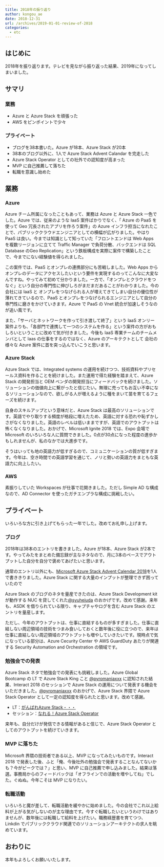 ```yaml
---
title: 2018年の振り返り
author: kongou_ae
date: 2018-12-31
url: /archives/2019-01-01-review-of-2018
categories:
  - etc
---
```


## はじめに

2018年を振り返ります。テレビを見ながら振り返った結果、2019年になってしまいました。

## サマリ

### 業務

- Azure と Azure Stack を頑張った
- AWS をピンポイントで少々

### プライベート

- ブログを38本書いた。Azure が18本、Azure Stack が20本
- 38本のブログ以外に、1人で Azure Stack Advent Calandar を完走した
- Azure Stack Operator としての社外での認知度が高まった
- MVP に自己推薦して落ちた
- 転職を意識し始めた

## 業務

### Azure

Azure チーム所属になったこともあって、業務は Azure と Azure Stack 一色でした。Azure では、従来のような IaaS 案件ばかりでなく、「 Azure の PaaS を使って Geo 冗長されたアプリを作ろう案件」の Azure インフラ担当になれたことで、パブリッククラウドエンジニアとしての横幅が広がりました。やはり PaaS は良い。今までは知識として知っていた「フロントエンドは Web Apps を複数リージョンに立てて Traffic Manager で負荷分散、バックエンドは SQL Database のGeo Replication」という鉄板構成を実際に案件で構築したことで、今までにない経験値を得られました。

この案件では、PaaS とオンプレの連携部分にも苦戦しました。Web Apps からオンプレのデータにアクセスしたいという要件を実現するのってこんなに大変なんですね。やってみて初めて分かりました。一方で、「オンプレとクラウドをつなぐ」という自分の専門性に伸びしろがまだまだあることがわかりました。今の会社には IaaS と オンプレをつなげられる人が増えてきてしまい自分の優位性が薄れてきているので、PaaS とオンプレをつなげられるエンジニアとして自分の専門性に磨きをかけていきます。Azure で PaaS の Vnet 統合が加速しそうなのが追い風です。

また、「サーバとネットワークを作って引き渡して終了」という IaaS オンリー案件よりも、「各部門で連携して一つのシステムを作る」という案件の方がおもしろいということに改めて気が付きました。今後も IaaS 専業チームのチームメンバとして Iaas の仕事をするのではなく、Azure のアーキテクトとして 会社の様々な Azure 案件に首を突っ込んでいこうと思います。

### Azure Stack

Azure Stack では、Integrated systems の運用を続けつつ、技術資料やプリセールス資料を作ることを続けました。また運用で得た経験を踏まえて、Azure Stack の開発担当と OEM ベンダの開発担当にフィードバックを続けました。ソリューションの価値向上に繋がったと信じたい。無理に売ってもお互い不幸になるソリューションなので、欲しがる人が増えるように種をまいて苗を育てるフェーズを続けます。

自身のスキルアップという意味だと、Azure Stack は最高のソリューションです。英語でやり取りする頻度が格段に増えたため、英語に対する恐れや恥ずかしさがなくなりました。英語のレベルは低いままですが、英語でのアウトプットは怖くなくなりました。おかげで、Microsoft Ignite 2018 では、Expo 会場で Microsoft のいろいろな人に質問できました。0点が30点になった程度の進歩かもしれませんが、私のなかでは大進歩です。

そうはいっても地の英語力が低すぎるので、コミュニケーションの質が低すぎます。今年は、空き時間での英語学習を通じて、ノリと勢いの英語力をまともな英語力に向上したい。

### AWS

素振りしていた Workspaces が仕事で花開きました。ただし Simple AD な構成なので、AD Connector を使ったガチエンプラな構成に挑戦したい。

## プライベート

いろいろな方に引き上げてもらった一年でした。改めてお礼申し上げます。

### ブログ

2018年は38本のエントリを書きました。Azure が18本、Azure Stack が2本です。やってみたをまとめた備忘録が主なネタなので、月に3本のペースでアウトプットした自分を自分で褒めてあげたいと思います。

通常のエントリ以外にも、[Microsoft Azure Stack Advent Calendar 2018](https://qiita.com/advent-calendar/2018/azure-stack)を1人で書ききりました。Azure Stack に関する大量のインプットが整理できず困っていたので

Azure Stack のブログのネタを量産できたのは、Azure Stack Development kit が動作する NUC を貸してくれた[@syuheiuda](https://twitter.com/syuheiuda) のおかげです。改めて感謝。来年も、ASDK を借りられている限り、キャプチャやログを含む Azure Stack のエントリを量産します。

ただし、今年のアウトプットは、仕事に直結するものが多すぎました。仕事に直結しない周辺領域の技術をつまみ食いしておくと数年後に役に立つので、来年は仕事に直結しない周辺領域のアウトプットも増やしていきたいです。現時点で気になっている部分は、Azure Cecurity Center や AWS GuardDuty あたりが関連する Security Automation and Orchestration の領域です。

### 勉強会での発表

Azure Stack ネタで勉強会での発表にも挑戦しました。Azure Global Bootcamp の LT で Azure Stack King こと [@pyromaniaxxx](https://twitter.com/pyromaniaxxx) に認知された結果、Interact 2018 のセッションで Azure Stack の運用について発表する機会をいただきました。[@pyromaniaxxx](https://twitter.com/pyromaniaxxx) のおかげで、Azure Stack 界隈で Azure Stack Operator として一定の認知度を得られたと思います。改めて感謝。

- LT：[がんばれAzure Stack・・・](https://speakerdeck.com/kongou_ae/ganbareazure-stack)
- セッション：[なれる！Azure Stack Operator](https://speakerdeck.com/kongou_ae/nareru-azure-stack-operator)

来年も、自分だけが発信できる情報があると信じで、Azure Stack Operator としてのアウトプットを続けていきます。

### MVP に落ちた

Microsoft 界隈の技術者である以上、MVP になってみたいものです。Interact 2018 で発表した後、ふと「俺、今後社外の勉強会で発表することなんてないかも？今がピークでは？」と思い、MVP に自己推薦で申し込みました。結果は落選。事務局からのフィードバックは「オフラインでの活動を増やしてね」でした。ぐぬぬ。今年こそは MVP になりたい。

### 転職活動 

いろいろと魔が差して、転職活動を緩やかに始めました。今の会社でこれ以上給料が上がる気がしないのが主な理由です。今すぐ転職したいというわけではありませんが、数年後には転職して給料を上げたい。職務経歴書を育てつつ、Linkdin でパブリッククラウド関連でのソリューションアーキテクトの求人を眺めています。

## おわりに

本年もよろしくお願いいたします。
